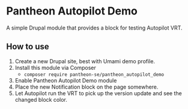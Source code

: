 # Pantheon Autopilot Demo

A simple Drupal module that provides a block for testing Autopilot VRT.

## How to use

1. Create a new Drupal site, best with Umami demo profile.
1. Install this module via Composer
   - `composer require pantheon-se/pantheon_autopilot_demo`
1. Enable Pantheon Autopilot Demo module
1. Place the new Notification block on the page somewhere.
1. Let Autopilot run the VRT to pick up the version update and see the changed block color.
